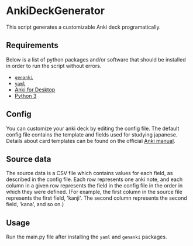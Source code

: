 # AnkiDeckGenerator

This script generates a customizable Anki deck programatically.

## Requirements
Below is a list of python packages and/or software that should be installed in order to run the script without errors.

- [`genanki`](https://github.com/kerrickstaley/genanki)
- [`yaml`](https://pypi.org/project/PyYAML/)
- [Anki for Desktop](https://apps.ankiweb.net/)
- [Python 3](https://www.python.org/downloads/)

## Config
You can customize your anki deck by editing the config file. The default config file contains the template and fields used for studying japanese. Details about card templates can be found on the official [Anki manual](https://docs.ankiweb.net/templates/intro.html).

## Source data
The source data is a CSV file which contains values for each field, as described in the config file. Each row represents one anki note, and each column in a given row represents the field in the config file in the order in which they were defined. (For example, the first column in the source file represents the first field, 'kanji'. The second column represents the second field, 'kana', and so on.)

## Usage
Run the main.py file after installing the `yaml` and `genanki` packages.
